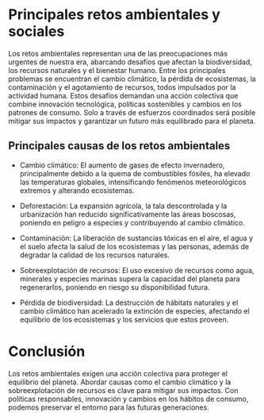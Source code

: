 # Principales retos ambientales y sociales
Los retos ambientales representan una de las preocupaciones más urgentes de nuestra era, abarcando desafíos que afectan la biodiversidad, los recursos naturales y el bienestar humano. Entre los principales problemas se encuentran el cambio climático, la pérdida de ecosistemas, la contaminación y el agotamiento de recursos, todos impulsados por la actividad humana. Estos desafíos demandan una acción colectiva que combine innovación tecnológica, políticas sostenibles y cambios en los patrones de consumo. Solo a través de esfuerzos coordinados será posible mitigar sus impactos y garantizar un futuro más equilibrado para el planeta.

## Principales causas de los retos ambientales
* Cambio climático:
El aumento de gases de efecto invernadero, principalmente debido a la quema de combustibles fósiles, ha elevado las temperaturas globales, intensificando fenómenos meteorológicos extremos y alterando ecosistemas.

* Deforestación:
La expansión agrícola, la tala descontrolada y la urbanización han reducido significativamente las áreas boscosas, poniendo en peligro a especies y contribuyendo al cambio climático.

* Contaminación:
La liberación de sustancias tóxicas en el aire, el agua y el suelo afecta la salud de los ecosistemas y las personas, además de degradar la calidad de los recursos naturales.

* Sobreexplotación de recursos:
El uso excesivo de recursos como agua, minerales y especies marinas supera la capacidad del planeta para regenerarlos, poniendo en riesgo su disponibilidad futura.

* Pérdida de biodiversidad:
La destrucción de hábitats naturales y el cambio climático han acelerado la extinción de especies, afectando el equilibrio de los ecosistemas y los servicios que estos proveen.

# Conclusión
Los retos ambientales exigen una acción colectiva para proteger el equilibrio del planeta. Abordar causas como el cambio climático y la sobreexplotación de recursos es clave para mitigar sus impactos. Con políticas responsables, innovación y cambios en los hábitos de consumo, podemos preservar el entorno para las futuras generaciones.
